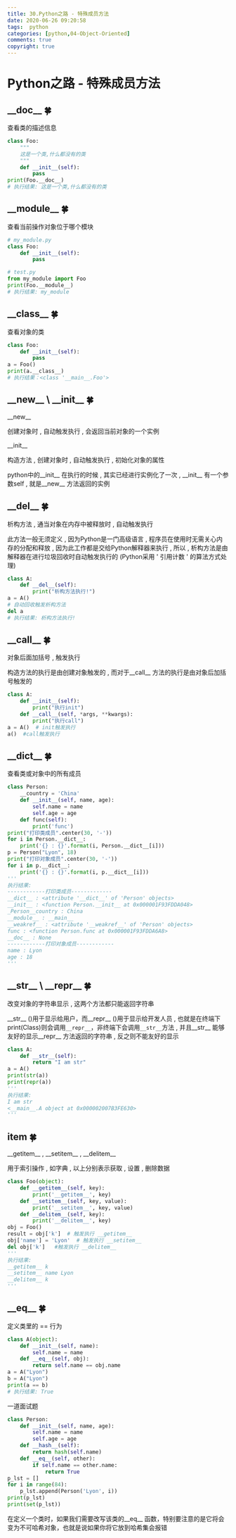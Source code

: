 ```yaml
---
title: 30.Python之路 - 特殊成员方法
date: 2020-06-26 09:20:58
tags:  python
categories: [python,04-Object-Oriented]
comments: true
copyright: true
---
```




# Python之路 - 特殊成员方法

## \_\_doc\_\_   🍀

查看类的描述信息

```python
class Foo:
    """
    这是一个类,什么都没有的类
    """
    def __init__(self):
        pass
print(Foo.__doc__)
# 执行结果: 这是一个类,什么都没有的类
```

## \_\_module\_\_  🍀

查看当前操作对象位于哪个模块

```python
# my_module.py
class Foo:
    def __init__(self):
        pass
```

```python
# test.py
from my_module import Foo
print(Foo.__module__)
# 执行结果: my_module
```

## \_\_class\_\_  🍀

查看对象的类

<!--more-->

```python
class Foo:
    def __init__(self):
        pass
a = Foo()
print(a.__class__)
# 执行结果：<class '__main__.Foo'>
```

## \_\_new\_\_  \  \_\_init\_\_  🍀

\_\_new\_\_

创建对象时 , 自动触发执行 , 会返回当前对象的一个实例 

\_\_init\_\_ 

构造方法 , 创建对象时 , 自动触发执行 , 初始化对象的属性

python中的\_\_init\_\_ 在执行的时候 , 其实已经进行实例化了一次 , \_\_init\_\_ 有一个参数self , 就是\_\_new\_\_ 方法返回的实例

## \_\_del\_\_  🍀

析构方法 , 通当对象在内存中被释放时 , 自动触发执行

此方法一般无须定义 , 因为Python是一门高级语言 , 程序员在使用时无需关心内存的分配和释放 , 因为此工作都是交给Python解释器来执行 , 所以 , 析构方法是由解释器在进行垃圾回收时自动触发执行的 (Python采用 ' 引用计数 ' 的算法方式处理)

```python
class A:
    def __del__(self):
        print("析构方法执行!")
a = A()
# 自动回收触发析构方法
del a
# 执行结果: 析构方法执行!
```

## \_\_call\_\_   🍀

对象后面加括号 , 触发执行

构造方法的执行是由创建对象触发的 , 而对于\_\_call\_\_ 方法的执行是由对象后加括号触发的

```python
class A:
    def __init__(self):
        print("执行init")
    def __call__(self, *args, **kwargs):
        print("执行call")
a = A()  # init触发执行
a()  #call触发执行
```

## \_\_dict\_\_  🍀

查看类或对象中的所有成员

```python
class Person:
    __country = 'China'
    def __init__(self, name, age):
        self.name = name
        self.age = age
    def func(self):
        print('func')
print("打印类成员".center(30, '-'))
for i in Person.__dict__:
    print('{} : {}'.format(i, Person.__dict__[i]))
p = Person("Lyon", 18)
print("打印对象成员".center(30, '-'))
for i in p.__dict__:
    print('{} : {}'.format(i, p.__dict__[i]))
'''
执行结果:
------------打印类成员-------------
__dict__ : <attribute '__dict__' of 'Person' objects>
__init__ : <function Person.__init__ at 0x000001F93FDDA048>
_Person__country : China
__module__ : __main__
__weakref__ : <attribute '__weakref__' of 'Person' objects>
func : <function Person.func at 0x000001F93FDDA6A8>
__doc__ : None
------------打印对象成员------------
name : Lyon
age : 18
'''
```

## \_\_str\_\_  \  \_\_repr\_\_  🍀

改变对象的字符串显示 , 这两个方法都只能返回字符串

\_\_str\_\_ ()用于显示给用户，而\_\_repr\_\_ ()用于显示给开发人员 , 也就是在终端下print(Class)则会调用`__repr__`，非终端下会调用`__str__`方法 , 并且\_\_str\_\_ 能够友好的显示\_\_repr\_\_ 方法返回的字符串 , 反之则不能友好的显示

```python
class A:
    def __str__(self):
        return "I am str"
a = A()
print(str(a))
print(repr(a))
'''
执行结果:
I am str
<__main__.A object at 0x000002007B3FE630>
'''
```

## item  🍀

\_\_getitem\_\_ , \_\_setitem\_\_ , \_\_delitem\_\_

用于索引操作 , 如字典 , 以上分别表示获取 , 设置 , 删除数据

```python
class Foo(object):
    def __getitem__(self, key):
        print('__getitem__', key)
    def __setitem__(self, key, value):
        print('__setitem__', key, value)
    def __delitem__(self, key):
        print('__delitem__', key)
obj = Foo()
result = obj['k']  # 触发执行 __getitem__
obj['name'] = 'Lyon'  # 触发执行 __setitem__
del obj['k']   #触发执行 __delitem__
'''
执行结果:
__getitem__ k
__setitem__ name Lyon
__delitem__ k
'''
```

## \_\_eq\_\_  🍀

定义类里的 == 行为

```python
class A(object):
    def __init__(self, name):
        self.name = name
    def __eq__(self, obj):
        return self.name == obj.name
a = A("Lyon")
b = A("Lyon")
print(a == b)
# 执行结果: True
```

一道面试题

```python
class Person:
    def __init__(self, name, age):
        self.name = name
        self.age = age
    def __hash__(self):
        return hash(self.name)
    def __eq__(self, other):
        if self.name == other.name:
            return True
p_lst = []
for i in range(84):
    p_lst.append(Person('Lyon', i))
print(p_lst)
print(set(p_lst))
```

在定义一个类时，如果我们需要改写该类的\_\_eq\_\_ 函数，特别要注意的是它将会变为不可哈希对象，也就是说如果你将它放到哈希集会报错